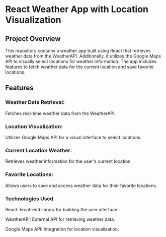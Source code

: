 
# React Weather App with Location Visualization
## Project Overview
This repository contains a weather app built using React that retrieves weather data from the WeatherAPI. Additionally, it utilizes the Google Maps API to visually select locations for weather information. The app includes features to fetch weather data for the current location and save favorite locations.

## Features
### Weather Data Retrieval:
Fetches real-time weather data from the WeatherAPI.

### Location Visualization:
Utilizes Google Maps API for a visual interface to select locations.

### Current Location Weather:
Retrieves weather information for the user's current location.

### Favorite Locations:
Allows users to save and access weather data for their favorite locations.

### Technologies Used
React: Front-end library for building the user interface.

WeatherAPI: External API for retrieving weather data.

Google Maps API: Integration for location visualization.
